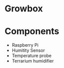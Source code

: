 # Growbox

# Components 
  
- Raspberry Pi
- Humitity Sensor
- Temperature probe
- Terrarium humidifier